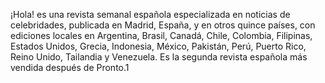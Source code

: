 ¡Hola! es una revista semanal española especializada en noticias de celebridades, publicada en Madrid, España, y en otros quince países,
 con ediciones locales en Argentina, Brasil, Canadá, Chile, Colombia, Filipinas, Estados Unidos, Grecia, Indonesia, México, Pakistán, Perú, 
 Puerto Rico, Reino Unido, Tailandia y Venezuela. Es la segunda revista española más vendida después de Pronto.1